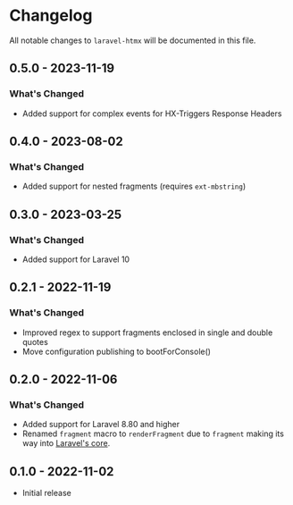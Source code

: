 # Changelog

All notable changes to `laravel-htmx` will be documented in this file.

## 0.5.0 - 2023-11-19

### What's Changed

- Added support for complex events for HX-Triggers Response Headers

## 0.4.0 - 2023-08-02

### What's Changed

- Added support for nested fragments (requires `ext-mbstring`)

## 0.3.0 - 2023-03-25

### What's Changed

- Added support for Laravel 10

## 0.2.1 - 2022-11-19

### What's Changed

- Improved regex to support fragments enclosed in single and double quotes
- Move configuration publishing to bootForConsole()

## 0.2.0 - 2022-11-06

### What's Changed

- Added support for Laravel 8.80 and higher
- Renamed `fragment` macro to `renderFragment` due to `fragment` making its way into [Laravel's core](https://github.com/laravel/framework/pull/44774).

## 0.1.0 - 2022-11-02

- Initial release
